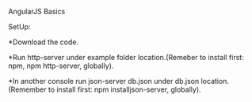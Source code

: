AngularJS Basics

SetUp:


  *Download the code.
  
  *Run http-server under example folder location.(Remeber to install first: npm, npm http-server, globally).
  
  *In another console run json-server db.json under db.json location.(Remember to install first: npm installjson-server, globally).
